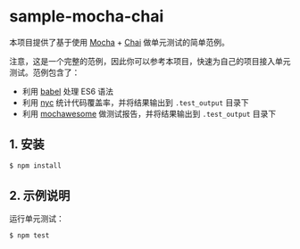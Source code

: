 # sample-mocha-chai

本项目提供了基于使用 [Mocha](https://mochajs.org/) + [Chai](https://www.chaijs.com/) 做单元测试的简单范例。

注意，这是一个完整的范例，因此你可以参考本项目，快速为自己的项目接入单元测试。范例包含了：

- 利用 [babel](https://babeljs.io/) 处理 ES6 语法
- 利用 [nyc](https://www.npmjs.com/package/nyc) 统计代码覆盖率，并将结果输出到 `.test_output` 目录下
- 利用 [mochawesome](https://www.npmjs.com/package/mochawesome) 做测试报告，并将结果输出到 `.test_output` 目录下

## 1. 安装

```bash
$ npm install
```

## 2. 示例说明

运行单元测试：

```bash
$ npm test
```
